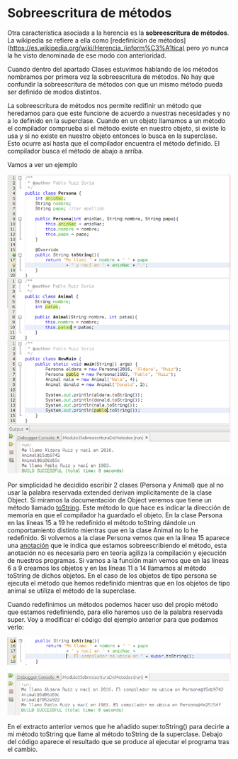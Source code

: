 # Sobreescritura de métodos

Otra característica asociada a la herencia es la **sobreescritura de métodos**. La wikipedia se refiere a ella como [redefinición de métodos](https://es.wikipedia.org/wiki/Herencia_(inform%C3%A1tica) pero yo nunca la he visto denominada de ese modo con anterioridad.

Cuando dentro del apartado Clases estuvimos hablando de los métodos nombramos por primera vez la sobreescritura de métodos. No hay que confundir la sobreescritura de métodos con que un mismo método pueda ser definido de modos distintos.

La sobreescritura de métodos nos permite redifinir un método que heredamos para que este funcione de acuerdo a nuestras necesidades y no a lo definido en la superclase. Cuando en un objeto llamamos a un método el compilador comprueba si el método existe en nuestro objeto, si existe lo usa y si no existe en nuestro objeto entonces lo busca en la superclase. Esto ocurre así hasta que el compilador encuentra el método definido. El compilador busca el método de abajo a arriba.

Vamos a ver un ejemplo


![Ejemplo de código con sobreescritura de métodos](img/Modulo3Herencia-SobreescrituraMetodos.png "Ejemplo de código con sobreescritura de métodos")


Por simplicidad he decidido escribir 2 clases (Persona y Animal) que al no usar la palabra reservada extended derivan implicitamente de la clase Object. Si miramos la documentación de Object veremos que tiene un método llamado [toString](https://docs.oracle.com/javase/8/docs/api/java/lang/Object.html#toString-- "toString"). Este método lo que hace es indicar la dirección de memoria en que el compilador ha guardado el objeto. En la clase Persona en las líneas 15 a 19 he redefinido el método toString dándole un comportamiento distinto mientras que en la clase Animal no lo he redefinido. Si volvemos a la clase Persona vemos que en la línea 15 aparece una [anotación](https://es.wikipedia.org/wiki/Anotaci%C3%B3n_Java "Anotación") que le indica que estamos sobreescribiendo el método, esta anotación no es necesaria pero en teoría agiliza la compilación y ejecución de nuestros programas. Si vamos a la función main vemos que en las líneas 6 a 9 creamos los objetos y en las líneas 11 a 14 llamamos al método toString de dichos objetos. En el caso de los objetos de tipo persona se ejecuta el método que hemos redefinido mientras que en los objetos de tipo animal se utiliza el método de la superclase.

Cuando redefinimos un métodos podemos hacer uso del propio método que estamos redefiniendo, para ello haremos uso de la palabra reservada super. Voy a modificar el código del ejemplo anterior para que podamos verlo:


![Ejemplo de código con herencia y sobreescritura de métodos](img/Modulo3Herencia-SobreescrituraMetodosLlamandoSuper.png "Ejemplo de código con herencia y sobreescritura de métodos")


En el extracto anterior vemos que he añadido super.toString() para decirle a mi método toString que llame al método toString de la superclase. Debajo del código aparece el resultado que se produce al ejecutar el programa tras el cambio.

